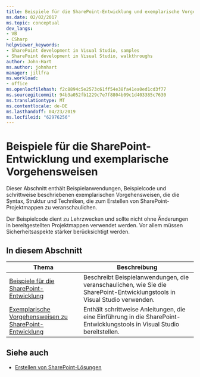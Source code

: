 ```yaml
---
title: Beispiele für die SharePoint-Entwicklung und exemplarische Vorgehensweisen | Microsoft-Dokumentation
ms.date: 02/02/2017
ms.topic: conceptual
dev_langs:
- VB
- CSharp
helpviewer_keywords:
- SharePoint development in Visual Studio, samples
- SharePoint development in Visual Studio, walkthroughs
author: John-Hart
ms.author: johnhart
manager: jillfra
ms.workload:
- office
ms.openlocfilehash: f2c8894c5e2573c61ff54e38fa41ea0ed1cd3f77
ms.sourcegitcommit: 94b3a052fb1229c7e7f8804b09c1d403385c7630
ms.translationtype: MT
ms.contentlocale: de-DE
ms.lasthandoff: 04/23/2019
ms.locfileid: "62976256"
---
```

# <a name="sharepoint-development-samples-and-walkthroughs"></a>Beispiele für die SharePoint-Entwicklung und exemplarische Vorgehensweisen
  Dieser Abschnitt enthält Beispielanwendungen, Beispielcode und schrittweise beschriebenen exemplarischen Vorgehensweisen, die die Syntax, Struktur und Techniken, die zum Erstellen von SharePoint-Projektmappen zu veranschaulichen.

 Der Beispielcode dient zu Lehrzwecken und sollte nicht ohne Änderungen in bereitgestellten Projektmappen verwendet werden. Vor allem müssen Sicherheitsaspekte stärker berücksichtigt werden.

## <a name="in-this-section"></a>In diesem Abschnitt

|Thema|Beschreibung|
|-----------|-----------------|
|[Beispiele für die SharePoint-Entwicklung](../sharepoint/sharepoint-development-samples.md)|Beschreibt Beispielanwendungen, die veranschaulichen, wie Sie die SharePoint-Entwicklungstools in Visual Studio verwenden.|
|[Exemplarische Vorgehensweisen zu SharePoint-Entwicklung](../sharepoint/sharepoint-development-walkthroughs.md)|Enthält schrittweise Anleitungen, die eine Einführung in die SharePoint-Entwicklungstools in Visual Studio bereitstellen.|

## <a name="see-also"></a>Siehe auch
- [Erstellen von SharePoint-Lösungen](../sharepoint/create-sharepoint-solutions.md)
